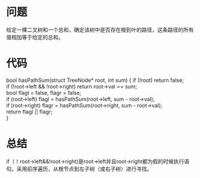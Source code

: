 # 问题 #
给定一棵二叉树和一个总和，确定该树中是否存在根到叶的路径，这条路径的所有值相加等于给定的总和。
# 代码 #
bool hasPathSum(struct TreeNode* root, int sum) {
   if (!root) return false;  
    if (!root->left && !root->right) return root->val == sum;  
    bool flagl = false, flagr = false;  
    if (root->left) flagl = hasPathSum(root->left, sum - root->val);  
    if (root->right) flagr = hasPathSum(root->right, sum - root->val);  
    return flagl || flagr;   
}
# 总结 #
if（！root->left&&!root->right)是root->left并且root->right都为假的时候执行语句。采用前序遍历，从根节点到左子树（或右子树）进行寻找。